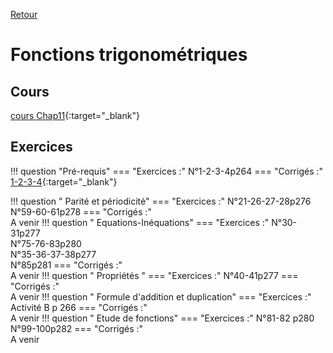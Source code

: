 [Retour](../../Chap.md)
# Fonctions trigonométriques

    
## Cours 
[cours Chap11](./Cours-Chap11.pdf){:target="_blank"}  

## Exercices
!!! question "Pré-requis"
    === "Exercices :" 
         N°1-2-3-4p264
    === "Corrigés :"  
        [1-2-3-4](corr/1-2-3-4.pdf){:target="_blank"}  

!!! question " Parité et périodicité"
    === "Exercices :" 
         N°21-26-27-28p276  
         N°59-60-61p278
    === "Corrigés :"  
        A venir
!!! question " Equations-Inéquations"
    === "Exercices :" 
         N°30-31p277  
         N°75-76-83p280  
         N°35-36-37-38p277  
         N°85p281
    === "Corrigés :"  
        A venir
!!! question " Propriétés "
    === "Exercices :" 
         N°40-41p277
    === "Corrigés :"  
        A venir
!!! question " Formule d'addition et duplication"
    === "Exercices :" 
         Activité B p 266
    === "Corrigés :"  
        A venir
!!! question " Etude de fonctions"
    === "Exercices :" 
         N°81-82 p280  
         N°99-100p282
    === "Corrigés :"  
        A venir
